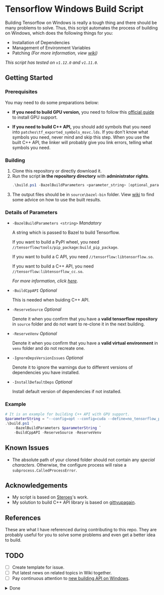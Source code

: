 # Tensorflow Windows Build Script

Building Tensorflow on Windows is really a tough thing and there should be many problems to solve. Thus, this script automates the process of building on Windows, which does the following things for you:

* Installation of Dependencies
* Management of Environment Variables
* Patching *(For more information, view [wiki](https://github.com/guikarist/tensorflow-windows-build-script/wiki/patches))*

*This script has tested on `v1.12.0` and `v1.11.0`.*

## Getting Started

### Prerequisites

You may need to do some preparations below:

* **If you need to build GPU version,** you need to follow this [official guide](https://www.tensorflow.org/install/gpu) to install GPU support.

* **If you need to build C++ API,** you should add symbols that you need into `patches\tf_exported_symbols_msvc.lds`. If you don't know what symbols you need, never mind and skip this step. When you use the built C++ API, the linker will probably give you link errors, telling what symbols you need.

### Building

1. Clone this repository or directly download it.
1. Run the script **in the repository directory** with **administrator rights**.
    ```powershell
    .\build.ps1 -BazelBuildParameters <parameter_string> [optional_parameters]
    ```
1. The output files should be in `source\bazel-bin` folder. View [wiki](https://github.com/guikarist/tensorflow-windows-build-script/wiki/Using-the-built-results#building-c-library) to find some advice on how to use the built results.

### Details of Parameters

* `-BazelBuildParameters <string>` *Mandatory*

    A string which is passed to Bazel to build Tensorflow.

    If you want to build a PyPI wheel, you need `//tensorflow/tools/pip_package:build_pip_package`.

    If you want to build a C API, you need `//tensorflow:libtensorflow.so`.

    If you want to build a C++ API, you need `//tensorflow:libtensorflow_cc.so`.

    *For more information, click [here](https://www.tensorflow.org/install/source_windows#build_the_pip_package)*.

* `-BuildCppAPI` *Optional*

    This is needed when buiding C++ API.

* `-ReserveSource` *Optional*

    Denote it when you confirm that you have a **valid tensorflow repository** in `source` folder and do not want to re-clone it in the next building.

* `-ReserveVenv` *Optional*

    Denote it when you confirm that you have a **valid virtual environment** in `venv` folder and do not recreate one.

* `-IgnoreDepsVersionIssues` *Optional*

    Denote it to ignore the warnings due to different versions of dependencies you have installed.

* `-InstallDefaultDeps` *Optional*

    Install default version of dependencies if not installed.

### Example

```powershell
# It is an example for building C++ API with GPU support.
$parameterString = "--config=opt --config=cuda --define=no_tensorflow_py_deps=true --copt=-nvcc_options=disable-warnings //tensorflow:libtensorflow_cc.so --verbose_failures"
.\build.ps1 `
    -BazelBuildParameters $parameterString `
    -BuildCppAPI -ReserveSource -ReserveVenv
```

## Known Issues

* The absolute path of your cloned folder should not contain any *special characters*. Otherwise, the configure process will raise a `subprocess.CalledProcessError`.

## Acknowledgements

* My script is based on [Steroes](https://github.com/Steroes)'s work.
* My solution to build C++ API library is based on [gittyupagain](https://github.com/gittyupagain).

## References

These are what I have referenced during contributing to this repo. They are probably useful for you to solve some problems and even get a better idea to build.

## TODO

- [ ] Create template for issue.
- [ ] Put latest news on related topics in Wiki together.
- [ ] Pay continuous attention to [new building API on Windows](https://github.com/tensorflow/tensorflow/issues/24885).

<details>
  <summary>Done</summary>

- [x] Write an example to use built results.
- [x] Delete the API which builds protobuf.
- [x] Write a wiki about details of patches.
- [x] Add support for other versions of Tensorflow.
- [x] Check if a **specific** version of dependency is installed and give a warning if another version of it is installed.
- [x] Refactor the structure of script.
- [x] Change how to process the output files.
- [x] Denote how to solve the symbol problem in C++ API.
- [x] Let user choose what versions of dependencies to install.

</details>
